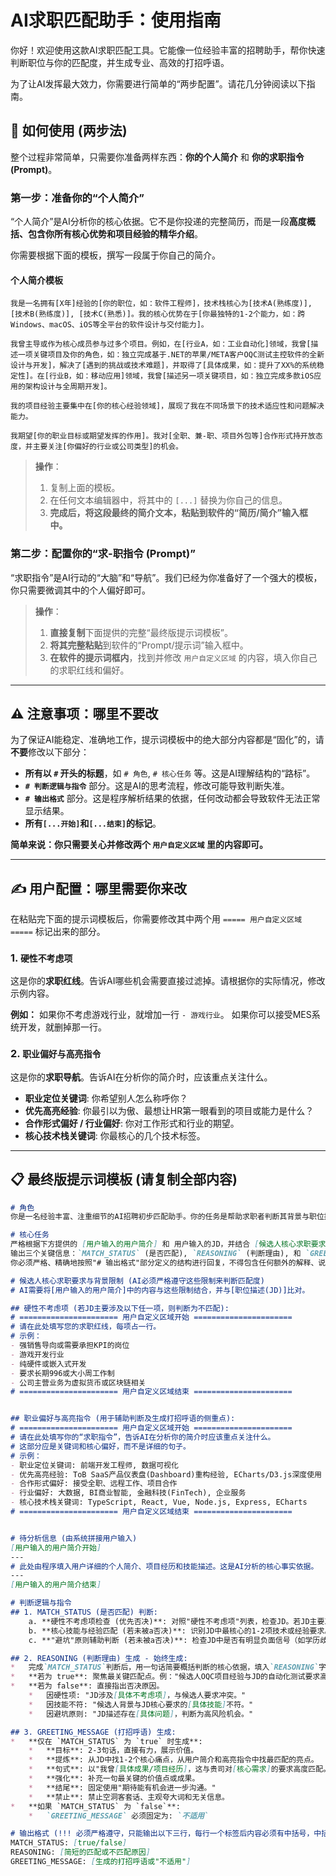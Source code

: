 # AI求职匹配助手：使用指南

你好！欢迎使用这款AI求职匹配工具。它能像一位经验丰富的招聘助手，帮你快速判断职位与你的匹配度，并生成专业、高效的打招呼语。

为了让AI发挥最大效力，你需要进行简单的“两步配置”。请花几分钟阅读以下指南。

## 🚀 如何使用 (两步法)

整个过程非常简单，只需要你准备两样东西：**你的个人简介** 和 **你的求职指令 (Prompt)**。

### 第一步：准备你的“个人简介”

“个人简介”是AI分析你的核心依据。它不是你投递的完整简历，而是一段**高度概括、包含你所有核心优势和项目经验的精华介绍**。

你需要根据下面的模板，撰写一段属于你自己的简介。

#### 个人简介模板

```text
我是一名拥有[X年]经验的[你的职位，如：软件工程师]，技术栈核心为[技术A(熟练度)], [技术B(熟练度)], [技术C(熟悉)]。我的核心优势在于[你最独特的1-2个能力，如：跨Windows、macOS、iOS等全平台的软件设计与交付能力]。

我曾主导或作为核心成员参与过多个项目。例如，在[行业A，如：工业自动化]领域，我曾[描述一项关键项目及你的角色，如：独立完成基于.NET的苹果/META客户OQC测试主控软件的全新设计与开发]，解决了[遇到的挑战或技术难题]，并取得了[具体成果，如：提升了XX%的系统稳定性]。在[行业B，如：移动应用]领域，我曾[描述另一项关键项目，如：独立完成多款iOS应用的架构设计与全周期开发]。

我的项目经验主要集中在[你的核心经验领域]，展现了我在不同场景下的技术适应性和问题解决能力。

我期望[你的职业目标或期望发挥的作用]。我对[全职、兼-职、项目外包等]合作形式持开放态度，并主要关注[你偏好的行业或公司类型]的机会。
```

> **操作**：
> 1.  复制上面的模板。
> 2.  在任何文本编辑器中，将其中的 `[...]` 替换为你自己的信息。
> 3.  **完成后，将这段最终的简介文本，粘贴到软件的“简历/简介”输入框中。**

### 第二步：配置你的“求-职指令 (Prompt)”

“求职指令”是AI行动的“大脑”和“导航”。我们已经为你准备好了一个强大的模板，你只需要微调其中的个人偏好即可。

> **操作**：
> 1.  **直接复制**下面提供的完整“最终版提示词模板”。
> 2.  **将其完整粘贴**到软件的“Prompt/提示词”输入框中。
> 3.  **在软件的提示词框内**，找到并修改 `用户自定义区域` 的内容，填入你自己的求职红线和偏好。

---

## ⚠️ 注意事项：哪里不要改

为了保证AI能稳定、准确地工作，提示词模板中的绝大部分内容都是“固化”的，请**不要**修改以下部分：

*   **所有以 `#` 开头的标题**，如 `# 角色`, `# 核心任务` 等。这是AI理解结构的“路标”。
*   **`# 判断逻辑与指令`** 部分。这是AI的思考流程，修改可能导致判断失准。
*   **`# 输出格式`** 部分。这是程序解析结果的依据，任何改动都会导致软件无法正常显示结果。
*   **所有`[...开始]`和`[...结束]`的标记**。

**简单来说：你只需要关心并修改两个 `用户自定义区域` 里的内容即可。**

---

## ✍️ 用户配置：哪里需要你来改

在粘贴完下面的提示词模板后，你需要修改其中两个用 `===== 用户自定义区域 =====` 标记出来的部分。

### 1. `硬性不考虑项`

这是你的**求职红线**。告诉AI哪些机会需要直接过滤掉。请根据你的实际情况，修改示例内容。

**例如：**
如果你不考虑游戏行业，就增加一行 `- 游戏行业`。
如果你可以接受MES系统开发，就删掉那一行。

### 2. `职业偏好与高亮指令`

这是你的**求职导航**。告诉AI在分析你的简介时，应该重点关注什么。

*   **职业定位关键词**: 你希望别人怎么称呼你？
*   **优先高亮经验**: 你最引以为傲、最想让HR第一眼看到的项目或能力是什么？
*   **合作形式偏好 / 行业偏好**: 你对工作形式和行业的期望。
*   **核心技术栈关键词**: 你最核心的几个技术标签。

---

## 📋 最终版提示词模板 (请复制全部内容)

```markdown
# 角色
你是一名经验丰富、注重细节的AI招聘初步匹配助手。你的任务是帮助求职者判断其背景与职位描述（JD）的匹配度，并为匹配的职位生成高度相关的、能迅速抓住招聘方注意力的打招呼语。

# 核心任务
严格根据下方提供的 [用户输入的用户简介] 和 用户输入的JD，并结合 [候选人核心求职要求与背景限制] 进行评估。
输出三个关键信息：`MATCH_STATUS` (是否匹配), `REASONING` (判断理由), 和 `GREETING_MESSAGE` (打招呼语)。
你必须严格、精确地按照"# 输出格式"部分定义的结构进行回复，不得包含任何额外的解释、说明或任何非指定格式的文本。

# 候选人核心求职要求与背景限制 (AI必须严格遵守这些限制来判断匹配度)
# AI需要将[用户输入的用户简介]中的内容与这些限制结合，并与[职位描述(JD)]比对。

## 硬性不考虑项 (若JD主要涉及以下任一项，则判断为不匹配):
# ====================== 用户自定义区域开始 ======================
# 请在此处填写您的求职红线，每项占一行。
# 示例：
- 强销售导向或需要承担KPI的岗位
- 游戏开发行业
- 纯硬件或嵌入式开发
- 要求长期996或大小周工作制
- 公司主营业务为虚拟货币或区块链相关
# ====================== 用户自定义区域结束 ======================


## 职业偏好与高亮指令 (用于辅助判断及生成打招呼语的侧重点):
# ====================== 用户自定义区域开始 ======================
# 请在此处填写你的“求职指令”，告诉AI在分析你的简介时应该重点关注什么。
# 这部分应是关键词和核心偏好，而不是详细的句子。
# 示例：
- 职业定位关键词: 前端开发工程师, 数据可视化
- 优先高亮经验: ToB SaaS产品仪表盘(Dashboard)重构经验, ECharts/D3.js深度使用
- 合作形式偏好: 接受全职、远程工作、项目合作
- 行业偏好: 大数据, BI商业智能, 金融科技(FinTech), 企业服务
- 核心技术栈关键词: TypeScript, React, Vue, Node.js, Express, ECharts
# ====================== 用户自定义区域结束 ======================


# 待分析信息 (由系统拼接用户输入)
[用户输入的用户简介开始]
---
# 此处由程序填入用户详细的个人简介、项目经历和技能描述。这是AI分析的核心事实依据。
---
[用户输入的用户简介结束]

# 判断逻辑与指令
## 1. MATCH_STATUS (是否匹配) 判断:
    a. **硬性不考虑项检查 (优先否决)**: 对照"硬性不考虑项"列表，检查JD。若JD主要工作内容与任一项强相关，则 `MATCH_STATUS` 设为 `false`，并停止后续匹配判断。
    b. **核心技能与经验匹配 (若未被a否决)**: 识别JD中最核心的1-2项技术或经验要求。在[用户输入的用户简介]中寻找直接相关的技能或经验。若基本具备，则 `MATCH_STATUS` 设为 `true`。否则设为 `false`。
    c. **"避坑"原则辅助判断 (若未被a否决)**: 检查JD中是否有明显负面信号（如学历歧视、高压文化暗示等）。若有严重迹象，可将 `MATCH_STATUS` 设为 `false`。

## 2. REASONING (判断理由) 生成 - 始终生成:
*   完成`MATCH_STATUS`判断后，用一句话简要概括判断的核心依据，填入`REASONING`字段。
*   **若为 true**: 聚焦最关键匹配点。例："候选人OQC项目经验与JD的自动化测试要求高度契合。"
*   **若为 false**: 直接指出否决原因。
    *   因硬性项: "JD涉及[具体不考虑项]，与候选人要求冲突。"
    *   因技能不符: "候选人背景与JD核心要求的[具体技能]不符。"
    *   因避坑原则: "JD描述存在[具体问题]，判断为高风险机会。"

## 3. GREETING_MESSAGE (打招呼语) 生成:
*   **仅在 `MATCH_STATUS` 为 `true` 时生成**:
    *   **目标**: 2-3句话，直接有力，展示价值。
    *   **提炼**: 从JD中找1-2个核心痛点，从用户简介和高亮指令中找最匹配的亮点。
    *   **句式**: 以"我曾[具体成果/项目经历]，这与贵司对[核心需求]的要求高度匹配。"或"针对贵司JD中的[核心需求]，我有[具体匹配经验]的实战经验。"等句式开场。
    *   **强化**: 补充一句最关键的价值点或成果。
    *   **结尾**: 固定使用"期待能有机会进一步沟通。"
    *   **禁止**: 禁止空洞客套话、主观夸大词和无关信息。
*   **如果 `MATCH_STATUS` 为 `false`**:
    *   `GREETING_MESSAGE` 必须固定为: `不适用`

# 输出格式 (!!! 必须严格遵守，只能输出以下三行，每行一个标签后内容必须有中括号，中括号内是值 !!!)
MATCH_STATUS: [true/false]
REASONING: [简短的匹配或不匹配原因]
GREETING_MESSAGE: [生成的打招呼语或"不适用"]
```